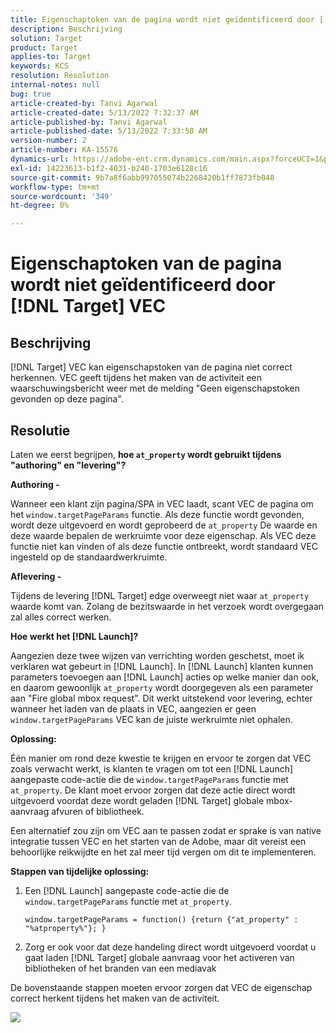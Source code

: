 ```yaml
---
title: Eigenschaptoken van de pagina wordt niet geïdentificeerd door [!DNL Target] VEC
description: Beschrijving
solution: Target
product: Target
applies-to: Target
keywords: KCS
resolution: Resolution
internal-notes: null
bug: true
article-created-by: Tanvi Agarwal
article-created-date: 5/13/2022 7:32:37 AM
article-published-by: Tanvi Agarwal
article-published-date: 5/13/2022 7:33:50 AM
version-number: 2
article-number: KA-15576
dynamics-url: https://adobe-ent.crm.dynamics.com/main.aspx?forceUCI=1&pagetype=entityrecord&etn=knowledgearticle&id=391ddcdb-8ed2-ec11-a7b5-00224809c27a
exl-id: 14223613-b1f2-4031-b240-1703e6128c16
source-git-commit: 9b7a8f6abb997055074b2268420b1ff7873fb048
workflow-type: tm+mt
source-wordcount: '349'
ht-degree: 0%

---
```


# Eigenschaptoken van de pagina wordt niet geïdentificeerd door [!DNL Target] VEC

## Beschrijving

[!DNL Target] VEC kan eigenschapstoken van de pagina niet correct herkennen. VEC geeft tijdens het maken van de activiteit een waarschuwingsbericht weer met de melding &quot;Geen eigenschapstoken gevonden op deze pagina&quot;.

## Resolutie

Laten we eerst begrijpen, <b>hoe `at_property` wordt gebruikt tijdens &quot;authoring&quot; en &quot;levering&quot;?</b>

<b>Authoring -</b>

Wanneer een klant zijn pagina/SPA in VEC laadt, scant VEC de pagina om het `window.targetPageParams` functie. Als deze functie wordt gevonden, wordt deze uitgevoerd en wordt geprobeerd de `at_property` De waarde en deze waarde bepalen de werkruimte voor deze eigenschap. Als VEC deze functie niet kan vinden of als deze functie ontbreekt, wordt standaard VEC ingesteld op de standaardwerkruimte.

<b>Aflevering -</b>

Tijdens de levering [!DNL Target] edge overweegt niet waar `at_property` waarde komt van. Zolang de bezitswaarde in het verzoek wordt overgegaan zal alles correct werken.

<b>Hoe werkt het [!DNL Launch]?</b>

Aangezien deze twee wijzen van verrichting worden geschetst, moet ik verklaren wat gebeurt in [!DNL Launch]. In [!DNL Launch] klanten kunnen parameters toevoegen aan [!DNL Launch] acties op welke manier dan ook, en daarom gewoonlijk `at_property` wordt doorgegeven als een parameter aan &quot;Fire global mbox request&quot;. Dit werkt uitstekend voor levering, echter wanneer het laden van de plaats in VEC, aangezien er geen `window.targetPageParams` VEC kan de juiste werkruimte niet ophalen.

<b>Oplossing:</b>

Één manier om rond deze kwestie te krijgen en ervoor te zorgen dat VEC zoals verwacht werkt, is klanten te vragen om tot een [!DNL Launch] aangepaste code-actie die de `window.targetPageParams` functie met `at_property`. De klant moet ervoor zorgen dat deze actie direct wordt uitgevoerd voordat deze wordt geladen [!DNL Target] globale mbox-aanvraag afvuren of bibliotheek.

Een alternatief zou zijn om VEC aan te passen zodat er sprake is van native integratie tussen VEC en het starten van de Adobe, maar dit vereist een behoorlijke reikwijdte en het zal meer tijd vergen om dit te implementeren.

<b>Stappen van tijdelijke oplossing:</b>

1. Een [!DNL Launch] aangepaste code-actie die de `window.targetPageParams` functie met `at_property`.

   ```
   window.targetPageParams = function() {return {"at_property" : "%atproperty%"}; }
   ```

1. Zorg er ook voor dat deze handeling direct wordt uitgevoerd voordat u gaat laden [!DNL Target] globale aanvraag voor het activeren van bibliotheken of het branden van een mediavak

De bovenstaande stappen moeten ervoor zorgen dat VEC de eigenschap correct herkent tijdens het maken van de activiteit.

![](http://omniture.custhelp.com/ci/inlineImage/get/3018176/a5a902ecd7ac849bb5bf0fa7e22e14e7)
